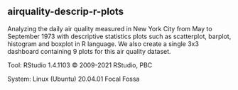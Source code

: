 ## airquality-descrip-r-plots
Analyzing the daily air quality measured in New York City from May to September 1973 with descriptive statistics plots such as scatterplot, barplot, histogram and boxplot in R language. We also create a single 3x3 dashboard containing 9 plots for this air quality dataset.

Tool: RStudio 1.4.1103 © 2009-2021 RStudio, PBC

System: Linux (Ubuntu) 20.04.01 Focal Fossa
